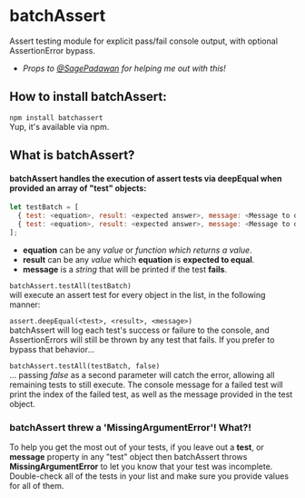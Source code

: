 # batchAssert
Assert testing module for explicit pass/fail console output, with optional AssertionError bypass.
 * _Props to [@SagePadawan](https://github.com/SagePadawan) for helping me out with this!_

## How to install batchAssert:
`npm install batchassert` <br>
Yup, it's available via npm.

## What is batchAssert?
#### batchAssert handles the execution of assert tests via deepEqual when provided an array of "test" objects:
```javascript
let testBatch = [
  { test: <equation>, result: <expected answer>, message: <Message to display on test failure> },
  { test: <equation>, result: <expected answer>, message: <Message to display on test failure> }
];
```
* **equation** can be any *value* or *function which returns a value*.
* **result** can be any *value* which **equation** is **expected to equal**.
* **message** is a *string* that will be printed if the test **fails**.

`batchAssert.testAll(testBatch)` <br>
 will execute an assert test for every object in the list, in the following manner:
 
 `assert.deepEqual(<test>, <result>, <message>)`<br>
 batchAssert will log each test's success or failure to the console, and AssertionErrors will still be thrown by any test that fails. If you prefer to bypass that behavior...
 
 `batchAssert.testAll(testBatch, false)` <br>
 ... passing _false_ as a second parameter will catch the error, allowing all remaining tests to still execute. The console message for a failed test will print the index of the failed test, as well as the message provided in the test object.

### batchAssert threw a 'MissingArgumentError'! What?!
To help you get the most out of your tests, if you leave out a **test**, or **message** property in any "test" object then batchAssert throws **MissingArgumentError** to let you know that your test was incomplete. Double-check all of the tests in your list and make sure you provide values for all of them.
